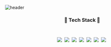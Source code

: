 ![header](https://capsule-render.vercel.app/api?type=waving&color=A3DCBE&height=300&section=header&text=Kim%20Suehyun&fontSize=60)

<h3 align="center">📌 Tech Stack 📌</h3>

<br>

<p align="center">
  <img src="https://img.shields.io/badge/HTML5-E34F26?style=flat-square&logo=html5&logoColor=white"/></a>&nbsp 
  <img src="https://img.shields.io/badge/CSS3-1572B6?style=flat-square&logo=css3&logoColor=white"/></a>&nbsp 
  <img src="https://img.shields.io/badge/SCSS-cc6699?style=flat-square&logo=sass&logoColor=white"/></a>&nbsp 
  <img src="https://img.shields.io/badge/Javascript-f0db4f?style=flat-square&logo=javascript&logoColor=white"/></a>&nbsp 
  <img src="https://img.shields.io/badge/React-1f232a?style=flat-square&logo=React&logoColor=61dafb"/></a>&nbsp   
  <img src="https://img.shields.io/badge/Python-4b8bbe?style=flat-square&logo=Python&logoColor=ffd43b"/></a>&nbsp 
  <img src="https://img.shields.io/badge/Django-092E20?style=flat-square&logo=Django&logoColor=white"/></a>&nbsp 
</p>

<br>

<!-- <div align="center">
  
  [![Top Langs](https://github-readme-stats.vercel.app/api/top-langs/?username=SuehyunKim&layout=compact)](https://github.com/anuraghazra/github-readme-stats)
  
</div> -->
